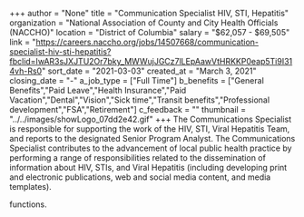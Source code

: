 +++
author = "None"
title = "Communication Specialist HIV, STI, Hepatitis"
organization = "National Association of County and City Health Officials (NACCHO)"
location = "District of Columbia"
salary = "$62,057 - $69,505"
link = "https://careers.naccho.org/jobs/14507668/communication-specialist-hiv-sti-hepatitis?fbclid=IwAR3sJXJTU2Or7bky_MWWujJGCz7lLEpAawVtHRKKP0eap5Ti9I314vh-Rs0"
sort_date = "2021-03-03"
created_at = "March 3, 2021"
closing_date = "-"
a_job_type = ["Full Time"]
b_benefits = ["General Benefits","Paid Leave","Health Insurance","Paid Vacation","Dental","Vision","Sick time","Transit benefits","Professional development","FSA","Retirement"]
c_feedback = ""
thumbnail = "../../images/showLogo_07dd2e42.gif"
+++
The Communications Specialist is responsible for supporting the work of the HIV, STI, Viral Hepatitis Team, and reports to the designated Senior Program Analyst. The Communications Specialist contributes to the advancement of local public health practice by performing a range of responsibilities related to the dissemination of information about HIV, STIs, and Viral Hepatitis (including developing print and electronic publications, web and social media content, and media templates).

functions.